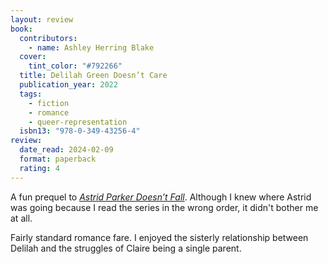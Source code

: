 ```yaml
---
layout: review
book:
  contributors:
    - name: Ashley Herring Blake
  cover:
    tint_color: "#792266"
  title: Delilah Green Doesn’t Care
  publication_year: 2022
  tags:
    - fiction
    - romance
    - queer-representation
  isbn13: "978-0-349-43256-4"
review:
  date_read: 2024-02-09
  format: paperback
  rating: 4
---
```

A fun prequel to [*Astrid Parker Doesn’t Fall*](/2024/astrid-parker-doesnt-fall/).
Although I knew where Astrid was going because I read the series in the wrong order, it didn't bother me at all.

Fairly standard romance fare.
I enjoyed the sisterly relationship between Delilah and the struggles of Claire being a single parent.

